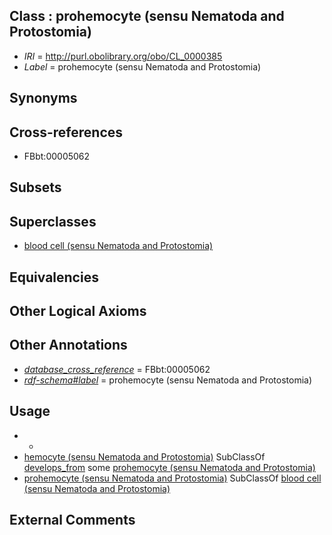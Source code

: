 
## Class : prohemocyte (sensu Nematoda and Protostomia)

 * *IRI* = http://purl.obolibrary.org/obo/CL_0000385
 * *Label* = prohemocyte (sensu Nematoda and Protostomia)

## Synonyms


## Cross-references

 * FBbt:00005062

## Subsets


## Superclasses

 * [blood cell (sensu Nematoda and Protostomia)](../../CL/90/CL_0000390.md)

## Equivalencies


## Other Logical Axioms


## Other Annotations

 * *[database_cross_reference](../../ef/oboInOwl#hasDbXref.md)* = FBbt:00005062
 * *[rdf-schema#label](../../el/rdf-schema#label.md)* = prohemocyte (sensu Nematoda and Protostomia)

## Usage

 * -
 * [hemocyte (sensu Nematoda and Protostomia)](../../CL/87/CL_0000387.md) SubClassOf [develops_from](../../RO/02/RO_0002202.md) some [prohemocyte (sensu Nematoda and Protostomia)](../../CL/85/CL_0000385.md)
 * [prohemocyte (sensu Nematoda and Protostomia)](../../CL/85/CL_0000385.md) SubClassOf [blood cell (sensu Nematoda and Protostomia)](../../CL/90/CL_0000390.md)

## External Comments

